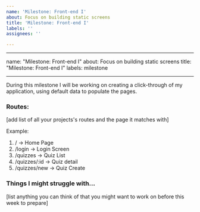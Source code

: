 ```yaml
---
name: 'Milestone: Front-end I'
about: Focus on building static screens
title: 'Milestone: Front-end I'
labels: ''
assignees: ''

---
```


---

name: "Milestone: Front-end I"
about: Focus on building static screens
title: "Milestone: Front-end I"
labels: milestone

---

During this milestone I will be working on creating a click-through of my application, using default data to populate the pages.

###  Routes:
[add list of all your projects's routes and the page it matches with]

Example:
1. / -> Home Page
2. /login -> Login Screen
3. /quizzes -> Quiz List
4. /quizzes/:id -> Quiz detail
5. /quizzes/new -> Quiz Create


### Things I might struggle with...
[list anything you can think of that you might want to work on before this week to prepare]
